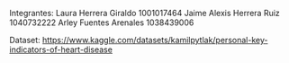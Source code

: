 Integrantes:
Laura Herrera Giraldo 1001017464
Jaime Alexis Herrera Ruiz 1040732222
Arley Fuentes Arenales 1038439006

Dataset:
https://www.kaggle.com/datasets/kamilpytlak/personal-key-indicators-of-heart-disease